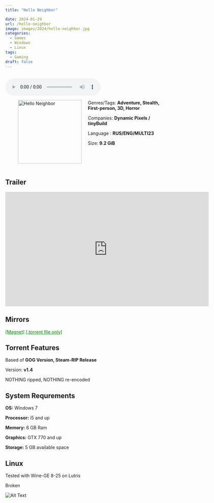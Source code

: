 ```yaml
---
title: "Hello Neighbor"

date: 2024-01-29
url: /hello-neighbor
image: images/2024/hello-neighbor.jpg
categories:
  - Games
  - Windows
  - Linux
tags:
  - Gaming
draft: false
---
```

##
<style>
  body.dark-mode,
  body.dark-mode main * {
    background: url('/images/2024/hello-neighbor.webp') center center fixed no-repeat;
    background-size: 100% 100%;
    background-size: cover;
    color: #f5f5f5;
  }
</style>
<script>
    document.addEventListener('DOMContentLoaded', function () {
        var body = document.body;
        var switcher = document.querySelector('.js-toggle');
                body.classList.add('dark-mode');
                // Save user preference in storage
                localStorage.setItem('darkMode', 'true');
            
        });
</script>

<audio controls autoplay>
  <source src="/audio/hello-neighbor.mp3" type="audio/mp3">
  Your browser does not support the audio tag.
</audio>


<figure style="float: left; margin-right: 20px;">
  <img src="/images/2024/hello-neighbor.jpg" alt="Hello Neighbor" style="width: 200px;">
</figure>

Genres/Tags: **Adventure, Stealth, First-person, 3D, Horror**

Companies: **Dynamic Pixels / tinyBuild**

Language : **RUS/ENG/MULTI23**

Size: **9.2 GiB**
# ⠀

## Trailer
<iframe width="640" height="360" src="https://www.youtube.com/embed/eut-ehTyUJs" title="Hello Neighbor - Announcement Trailer" frameborder="0" allow="accelerometer; autoplay; clipboard-write; encrypted-media; gyroscope; picture-in-picture; web-share" allowfullscreen></iframe>

## Mirrors
<a href="magnet:?xt=urn:btih:4MKQUSFEQ6HGROZHIEECKFFRD4AKTJSE&dn=Hello%20Neighbor" style="color: green;">[Magnet]</a>
<a href="https://www.dropbox.com/scl/fi/6jxf2y7yrmkyoh9fpmss3/Hello-Neighbor.torrent?rlkey=d3hinw1qhxyhlncjrj0mv2fkd&dl=1" style="color: green;">[.torrent file only]</a>
## Torrent Features
Based of **GOG Version, Steam-RIP Release**

Version: **v1.4**

NOTHING ripped, NOTHING re-encoded

## System Requrements
**OS:** Windows 7

**Processor:** i5 and up

**Memory:** 6 GB Ram

**Graphics:** GTX 770 and up

**Storage:** 5 GB available space

## Linux

Tested with Wine-GE 8-25 on Lutris

Broken

![Alt Text](/images/2024/broken.png)

